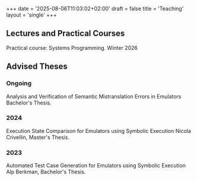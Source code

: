 +++
date = '2025-08-06T11:03:02+02:00'
draft = false
title = 'Teaching'
layout = 'single'
+++
## Lectures and Practical Courses
Practical course: Systems Programming. Winter 2026

## Advised Theses

### Ongoing
Analysis and Verification of Semantic Mistranslation Errors in Emulators
Bachelor's Thesis.

### 2024
Execution State Comparison for Emulators using Symbolic Execution
Nicola Crivellin, Master's Thesis.

### 2023
Automated Test Case Generation for Emulators using Symbolic Execution
Alp Berkman, Bachelor's Thesis.

